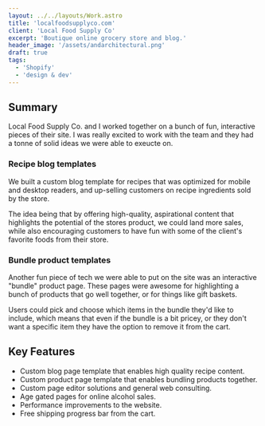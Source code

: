 ```yaml
---
layout: ../../layouts/Work.astro
title: 'localfoodsupplyco.com'
client: 'Local Food Supply Co'
excerpt: 'Boutique online grocery store and blog.'
header_image: '/assets/andarchitectural.png'
draft: true
tags:
  - 'Shopify'
  - 'design & dev'
---
```


## Summary

Local Food Supply Co. and I worked together on a bunch of fun, interactive pieces of their site. I was really excited to work with the team and they had a tonne of solid ideas we were able to exeucte on.

### Recipe blog templates

We built a custom blog template for recipes that was optimized for mobile and desktop readers, and up-selling customers on recipe ingredients sold by the store.

The idea being that by offering high-quality, aspirational content that highlights the potential of the stores product, we could land more sales, while also encouraging customers to have fun with some of the client's favorite foods from their store.

### Bundle product templates

Another fun piece of tech we were able to put on the site was an interactive "bundle" product page. These pages were awesome for highlighting a bunch of products that go well together, or for things like gift baskets.

Users could pick and choose which items in the bundle they'd like to include, which means that even if the bundle is a bit pricey, or they don't want a specific item they have the option to remove it from the cart.

## Key Features

- Custom blog page template that enables high quality recipe content.
- Custom product page template that enables bundling products together.
- Custom page editor solutions and general web consulting.
- Age gated pages for online alcohol sales.
- Performance improvements to the website.
- Free shipping progress bar from the cart.
